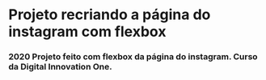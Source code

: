 # Projeto recriando a página do instagram com flexbox

### 2020 Projeto feito com flexbox da página do instagram. Curso da Digital Innovation One.